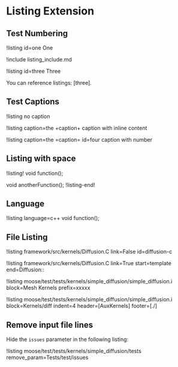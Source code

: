 # Listing Extension

## Test Numbering

!listing id=one
One

!include listing_include.md

!listing id=three
Three

You can reference listings: [three].

## Test Captions

!listing
no caption

!listing caption=the +caption+
caption with inline content

!listing caption=the =caption= id=four
caption with number

## Listing with space

!listing!
void function();

void anotherFunction();
!listing-end!

## Language

!listing language=c++
void function();


## File Listing

!listing framework/src/kernels/Diffusion.C link=False id=diffusion-c

!listing framework/src/kernels/Diffusion.C link=True start=template end=Diffusion::

!listing moose/test/tests/kernels/simple_diffusion/simple_diffusion.i block=Mesh Kernels prefix=xxxxx

!listing moose/test/tests/kernels/simple_diffusion/simple_diffusion.i block=Kernels/diff indent=4 header=[AuxKernels] footer=[./]

## Remove input file lines

Hide the `issues` parameter in the following listing:

!listing moose/test/tests/kernels/simple_diffusion/tests
         remove_param=Tests/test/issues
